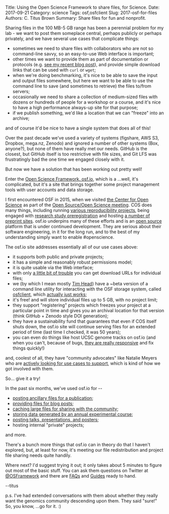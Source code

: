 Title: Using the Open Science Framework to share files, for Science.
Date: 2017-09-21
Category: science
Tags: osf,osfclient
Slug: 2017-osf-for-files
Authors: C. Titus Brown
Summary: Share files for fun and nonprofit.

Sharing files in the 100 MB-5 GB range has been a perennial problem for my lab - we want to post them someplace central, perhaps publicly or perhaps privately, and we have several use cases that complicate things:

* sometimes we need to share files with collaborators who are not so command-line savvy, so an easy-to-use Web interface is important;
* other times we want to provide them as part of documentation or protocols (e.g. [see my recent blog post](http://ivory.idyll.org/blog/2017-classify-genome-bins-with-custom-db-part-2.html)), and provide simple download links that can be used with `curl` or `wget`;
* when we're doing benchmarking, it's nice to be able to save the input and output files somewhere, but here we want to be able to use the command line to save (and sometimes to retrieve) the files to/from servers;
* occasionally we need to share a collection of medium-sized files with dozens or hundreds of people for a workshop or a course, and it's nice to have a high performance always-up site for that purpose;
* if we publish something, we'd like a location that we can "freeze" into an archive;

and of course it'd be nice to have a single system that does all of this!

Over the past decade we've used a variety of systems (figshare, AWS S3, Dropbox, mega.nz, Zenodo) and ignored a number of other systems (Box, anyone?), but none of them have really met our needs. GitHub is the closest, but GitHub itself is too restrictive with file sizes, and Git LFS was frustratingly bad the one time we engaged closely with it.

But now we have a solution that has been working out pretty well!

Enter the [Open Science Framework, osf.io](http://osf.io), which is a ...well, it's complicated, but it's a site that brings together some project management tools with user accounts and data storage.

I first encountered OSF in 2015, when we visited [the Center for Open Science](http://cos.io) as part of the [Open Source/Open Science meeting](http://ivory.idyll.org/blog/2015-osos-meeting.html). COS does many things, including running [various reproducibility projects](https://en.wikipedia.org/wiki/Reproducibility_Project), being engaged with [research study preregistration](https://cos.io/prereg/) and hosting [a number of preprint sites](https://osf.io/preprints/).  osf.io underpins many of these efforts and is an [open source](https://github.com/CenterForOpenScience/osf.io/) platform that is under continued development. They are serious about their software engineering, in it for the long run, and to the best of my understanding simply want to enable #openscience.

The osf.io site addresses essentially all of our use cases above:

* it supports both public and private projects;
* it has a simple and reasonably robust permissions model;
* it is quite usable via the Web interface;
* with only [a little bit of trouble](https://twitter.com/danudwary/status/907628615101169664) you can get download URLs for individual files;
* we (by which I mean mostly [Tim Head](https://twitter.com/betatim)) have a ~beta version of a command line utility for interacting with the OSF storage system, called [osfclient](https://osfclient.readthedocs.io/en/stable/), which [actually just works](https://twitter.com/ctitusbrown/status/907636578897477634);
* it's free! and will store individual files up to 5 GB, with no project limit;
* they support "registering" projects which freezes your project at a particular point in time and gives you an archival location for that version (think GitHub + Zenodo style DOI generation);
* they have a sustainability fund that guarantees that even if COS itself shuts down, the osf.io site will continue serving files for an extended period of time (last time I checked, it was 50 years);
* you can even do things like host UCSC genome tracks on osf.io (and when you can't, because of bugs, [they are really responsive](https://github.com/CenterForOpenScience/osf.io/issues/7020#issuecomment-313495034) and fix things quickly!)

and, coolest of all, they have "community advocates" like Natalie Meyers who are [actively looking for use cases to support](https://twitter.com/nkmeyers/status/885898300976766977), which is kind of how we got involved with them.

So... give it a try!

In the past six months, we've used osf.io for --

* [posting ancillary files for a publication](https://osf.io/k8pr5/);
* [providing files for blog posts](https://osf.io/9876b/);
* [caching large files for sharing with the community](https://osf.io/rjp38/);
* [storing data generated by an annual experimental course](https://osf.io/9bytm/);
* [posting talks, presentations, and posters](https://osf.io/w7m2d/);
* hosting internal "private" projects;

and more.

There's a bunch more things that osf.io can in theory do that I haven't explored, but, at least for now, it's meeting our file redistribution and project file sharing needs quite handily.

Where next? I'd suggest trying it out; it only takes about 5 minutes to figure out most of the basic stuff. You can ask them questions on Twitter at [@OSFramework](http://twitter.com/OSFramework) and there are [FAQs](http://help.osf.io/m/faqs/) and [Guides](http://help.osf.io/) ready to hand.

--titus

p.s. I've had extended conversations with them about whether they really want the genomics community descending upon them. They said "sure!" So, you know, ...go for it. :)
